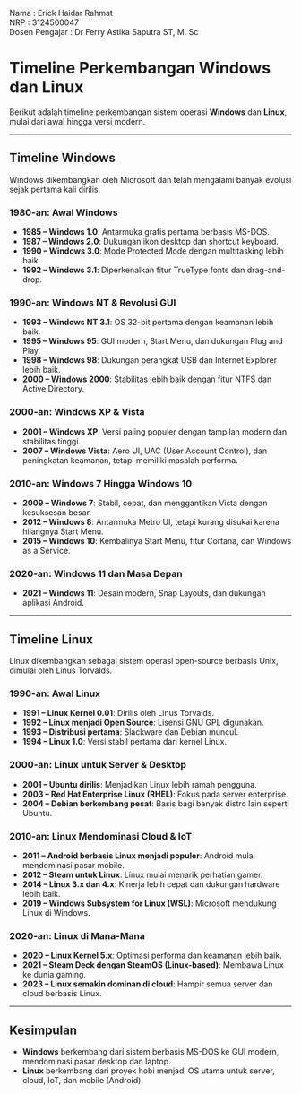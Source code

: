 Nama : Erick Haidar Rahmat  
NRP : 3124500047  
Dosen Pengajar : Dr Ferry Astika Saputra ST, M. Sc  

# Timeline Perkembangan Windows dan Linux

Berikut adalah timeline perkembangan sistem operasi **Windows** dan **Linux**, mulai dari awal hingga versi modern.

---

## Timeline Windows
Windows dikembangkan oleh Microsoft dan telah mengalami banyak evolusi sejak pertama kali dirilis.

### 1980-an: Awal Windows
- **1985 – Windows 1.0**: Antarmuka grafis pertama berbasis MS-DOS.
- **1987 – Windows 2.0**: Dukungan ikon desktop dan shortcut keyboard.
- **1990 – Windows 3.0**: Mode Protected Mode dengan multitasking lebih baik.
- **1992 – Windows 3.1**: Diperkenalkan fitur TrueType fonts dan drag-and-drop.

### 1990-an: Windows NT & Revolusi GUI
- **1993 – Windows NT 3.1**: OS 32-bit pertama dengan keamanan lebih baik.
- **1995 – Windows 95**: GUI modern, Start Menu, dan dukungan Plug and Play.
- **1998 – Windows 98**: Dukungan perangkat USB dan Internet Explorer lebih baik.
- **2000 – Windows 2000**: Stabilitas lebih baik dengan fitur NTFS dan Active Directory.

### 2000-an: Windows XP & Vista
- **2001 – Windows XP**: Versi paling populer dengan tampilan modern dan stabilitas tinggi.
- **2007 – Windows Vista**: Aero UI, UAC (User Account Control), dan peningkatan keamanan, tetapi memiliki masalah performa.

### 2010-an: Windows 7 Hingga Windows 10
- **2009 – Windows 7**: Stabil, cepat, dan menggantikan Vista dengan kesuksesan besar.
- **2012 – Windows 8**: Antarmuka Metro UI, tetapi kurang disukai karena hilangnya Start Menu.
- **2015 – Windows 10**: Kembalinya Start Menu, fitur Cortana, dan Windows as a Service.

### 2020-an: Windows 11 dan Masa Depan
- **2021 – Windows 11**: Desain modern, Snap Layouts, dan dukungan aplikasi Android.

---

## Timeline Linux
Linux dikembangkan sebagai sistem operasi open-source berbasis Unix, dimulai oleh Linus Torvalds.

### 1990-an: Awal Linux
- **1991 – Linux Kernel 0.01**: Dirilis oleh Linus Torvalds.
- **1992 – Linux menjadi Open Source**: Lisensi GNU GPL digunakan.
- **1993 – Distribusi pertama**: Slackware dan Debian muncul.
- **1994 – Linux 1.0**: Versi stabil pertama dari kernel Linux.

### 2000-an: Linux untuk Server & Desktop
- **2001 – Ubuntu dirilis**: Menjadikan Linux lebih ramah pengguna.
- **2003 – Red Hat Enterprise Linux (RHEL)**: Fokus pada server enterprise.
- **2004 – Debian berkembang pesat**: Basis bagi banyak distro lain seperti Ubuntu.

### 2010-an: Linux Mendominasi Cloud & IoT
- **2011 – Android berbasis Linux menjadi populer**: Android mulai mendominasi pasar mobile.
- **2012 – Steam untuk Linux**: Linux mulai menarik perhatian gamer.
- **2014 – Linux 3.x dan 4.x**: Kinerja lebih cepat dan dukungan hardware lebih baik.
- **2019 – Windows Subsystem for Linux (WSL)**: Microsoft mendukung Linux di Windows.

### 2020-an: Linux di Mana-Mana
- **2020 – Linux Kernel 5.x**: Optimasi performa dan keamanan lebih baik.
- **2021 – Steam Deck dengan SteamOS (Linux-based)**: Membawa Linux ke dunia gaming.
- **2023 – Linux semakin dominan di cloud**: Hampir semua server dan cloud berbasis Linux.

---

## Kesimpulan
- **Windows** berkembang dari sistem berbasis MS-DOS ke GUI modern, mendominasi pasar desktop dan laptop.
- **Linux** berkembang dari proyek hobi menjadi OS utama untuk server, cloud, IoT, dan mobile (Android).
